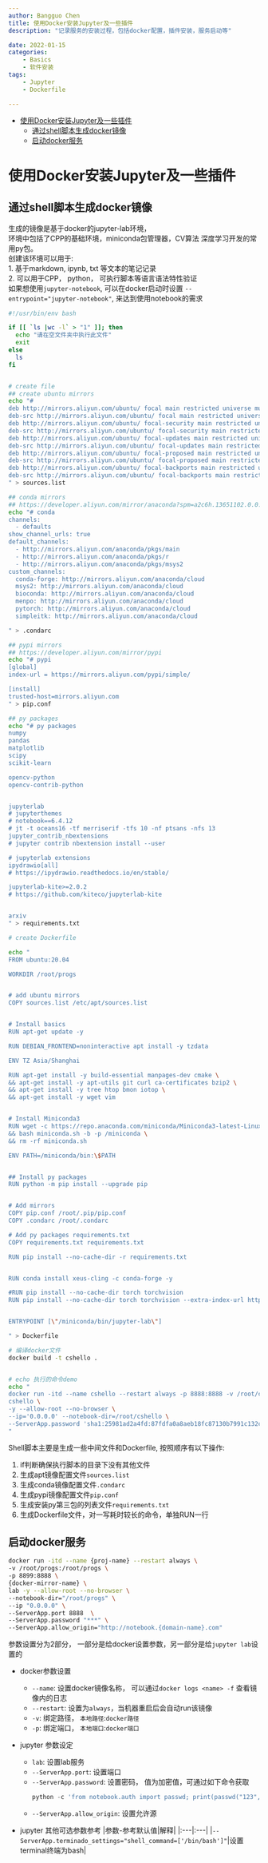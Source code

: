 ```yaml
---
author: Bangguo Chen
title: 使用Docker安装Jupyter及一些插件
description: "记录服务的安装过程，包括docker配置，插件安装，服务启动等"

date: 2022-01-15
categories:
    - Basics
    - 软件安装
tags: 
    - Jupyter
    - Dockerfile

---
```


- [使用Docker安装Jupyter及一些插件](#使用docker安装jupyter及一些插件)
  - [通过shell脚本生成docker镜像](#通过shell脚本生成docker镜像)
  - [启动docker服务](#启动docker服务)




# 使用Docker安装Jupyter及一些插件
## 通过shell脚本生成docker镜像
生成的镜像是基于docker的jupyter-lab环境，  
环境中包括了CPP的基础环境，miniconda包管理器，CV算法 深度学习开发的常用py包。  
创建该环境可以用于:  
    1. 基于markdown, ipynb, txt 等文本的笔记记录  
    2. 可以用于CPP， python， 可执行脚本等语言语法特性验证  
如果想使用`jupyter-notebook`, 可以在docker启动时设置 `--entrypoint="jupyter-notebook"`, 来达到使用notebook的需求
```sh
#!/usr/bin/env bash

if [[ `ls |wc -l` > "1" ]]; then
  echo "请在空文件夹中执行此文件"
  exit
else
  ls
fi


# create file
## create ubuntu mirrors
echo "#
deb http://mirrors.aliyun.com/ubuntu/ focal main restricted universe multiverse
deb-src http://mirrors.aliyun.com/ubuntu/ focal main restricted universe multiverse
deb http://mirrors.aliyun.com/ubuntu/ focal-security main restricted universe multiverse
deb-src http://mirrors.aliyun.com/ubuntu/ focal-security main restricted universe multiverse
deb http://mirrors.aliyun.com/ubuntu/ focal-updates main restricted universe multiverse
deb-src http://mirrors.aliyun.com/ubuntu/ focal-updates main restricted universe multiverse
deb http://mirrors.aliyun.com/ubuntu/ focal-proposed main restricted universe multiverse
deb-src http://mirrors.aliyun.com/ubuntu/ focal-proposed main restricted universe multiverse
deb http://mirrors.aliyun.com/ubuntu/ focal-backports main restricted universe multiverse
deb-src http://mirrors.aliyun.com/ubuntu/ focal-backports main restricted universe multiverse
" > sources.list

## conda mirrors
## https://developer.aliyun.com/mirror/anaconda?spm=a2c6h.13651102.0.0.5bfd1b11gKsy1I
echo "# conda
channels:
  - defaults
show_channel_urls: true
default_channels:
  - http://mirrors.aliyun.com/anaconda/pkgs/main
  - http://mirrors.aliyun.com/anaconda/pkgs/r
  - http://mirrors.aliyun.com/anaconda/pkgs/msys2
custom_channels:
  conda-forge: http://mirrors.aliyun.com/anaconda/cloud
  msys2: http://mirrors.aliyun.com/anaconda/cloud
  bioconda: http://mirrors.aliyun.com/anaconda/cloud
  menpo: http://mirrors.aliyun.com/anaconda/cloud
  pytorch: http://mirrors.aliyun.com/anaconda/cloud
  simpleitk: http://mirrors.aliyun.com/anaconda/cloud

" > .condarc

## pypi mirrors
## https://developer.aliyun.com/mirror/pypi
echo "# pypi
[global]
index-url = https://mirrors.aliyun.com/pypi/simple/

[install]
trusted-host=mirrors.aliyun.com
" > pip.conf

## py packages
echo "# py packages
numpy
pandas
matplotlib
scipy
scikit-learn

opencv-python
opencv-contrib-python


jupyterlab
# jupyterthemes
# notebook==6.4.12
# jt -t oceans16 -tf merriserif -tfs 10 -nf ptsans -nfs 13
jupyter_contrib_nbextensions
# jupyter contrib nbextension install --user

# jupyterlab extensions
ipydrawio[all]
# https://ipydrawio.readthedocs.io/en/stable/

jupyterlab-kite>=2.0.2
# https://github.com/kiteco/jupyterlab-kite


arxiv
" > requirements.txt

# create Dockerfile

echo "
FROM ubuntu:20.04

WORKDIR /root/progs


# add ubuntu mirrors
COPY sources.list /etc/apt/sources.list


# Install basics
RUN apt-get update -y

RUN DEBIAN_FRONTEND=noninteractive apt install -y tzdata

ENV TZ Asia/Shanghai

RUN apt-get install -y build-essential manpages-dev cmake \
&& apt-get install -y apt-utils git curl ca-certificates bzip2 \
&& apt-get install -y tree htop bmon iotop \
&& apt-get install -y wget vim


# Install Miniconda3
RUN wget -c https://repo.anaconda.com/miniconda/Miniconda3-latest-Linux-x86_64.sh -O miniconda.sh \
&& bash miniconda.sh -b -p /miniconda \
&& rm -rf miniconda.sh

ENV PATH=/miniconda/bin:\$PATH


## Install py packages
RUN python -m pip install --upgrade pip


# Add mirrors
COPY pip.conf /root/.pip/pip.conf
COPY .condarc /root/.condarc

# Add py packages requirements.txt
COPY requirements.txt requirements.txt

RUN pip install --no-cache-dir -r requirements.txt


RUN conda install xeus-cling -c conda-forge -y

#RUN pip install --no-cache-dir torch torchvision
RUN pip install --no-cache-dir torch torchvision --extra-index-url https://download.pytorch.org/whl/cpu


ENTRYPOINT [\"/miniconda/bin/jupyter-lab\"]

" > Dockerfile

# 编译docker文件
docker build -t cshello .


# echo 执行的命令demo
echo "
docker run -itd --name cshello --restart always -p 8888:8888 -v /root/cshello:/root/cshello \
cshello \
-y --allow-root --no-browser \
--ip='0.0.0.0' --notebook-dir=/root/cshello \
--ServerApp.password 'sha1:25981ad2a4fd:87fdfa0a8aeb18fc87130b7991c132c199ff926b' # 密码123
"

```

Shell脚本主要是生成一些中间文件和Dockerfile, 按照顺序有以下操作:
1. if判断确保执行脚本的目录下没有其他文件
2. 生成apt镜像配置文件`sources.list`
3. 生成conda镜像配置文件`.condarc`
4. 生成pypi镜像配置文件`pip.conf`
5. 生成安装py第三包的列表文件`requirements.txt`
6. 生成Dockerfile文件，对一写耗时较长的命令，单独RUN一行


## 启动docker服务
```sh
docker run -itd --name {proj-name} --restart always \
-v /root/progs:/root/progs \
-p 8899:8888 \
{docker-mirror-name} \
lab -y --allow-root --no-browser \
--notebook-dir="/root/progs" \
--ip "0.0.0.0" \
--ServerApp.port 8888  \
--ServerApp.password "***" \
--ServerApp.allow_origin="http://notebook.{domain-name}.com"
```

参数设置分为2部分， 一部分是给docker设置参数，另一部分是给`jupyter lab`设置的
- docker参数设置
    - `--name`: 设置docker镜像名称， 可以通过`docker logs <name> -f` 查看镜像内的日志
    - `--restart`: 设置为`always`，当机器重启后会自动run该镜像
    - `-v`: 绑定路径， `本地路径`:`docker路径`
    - `-p`: 绑定端口， `本地端口`:`docker端口`
- jupyter 参数设定
    - `lab`: 设置lab服务
    - `--ServerApp.port`: 设置端口
    - `--ServerApp.password`: 设置密码， 值为加密值，可通过如下命令获取
        ```python
        python -c 'from notebook.auth import passwd; print(passwd("123", algorithm="sha1"))'
        ```
    - `--ServerApp.allow_origin`: 设置允许源


- jupyter 其他可选参数参考
|参数-参考默认值|解释|
|:---|:---|
|`--ServerApp.terminado_settings="shell_command=['/bin/bash']"`|设置terminal终端为bash|

